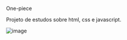  O n e - p i e c e 

Projeto de estudos sobre html, css e javascript.

![image](https://github.com/BrayanNeuwald/One-piece/assets/117872315/ff1eff2a-c641-4774-be65-126b14fbe88f)


 
 

